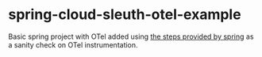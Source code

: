 # spring-cloud-sleuth-otel-example

Basic spring project with OTel added using [the steps provided by spring](https://spring-projects-experimental.github.io/spring-cloud-sleuth-otel/docs/current/reference/html/getting-started.html#getting-started-first-application-dependencies) as a sanity check on OTel instrumentation.
